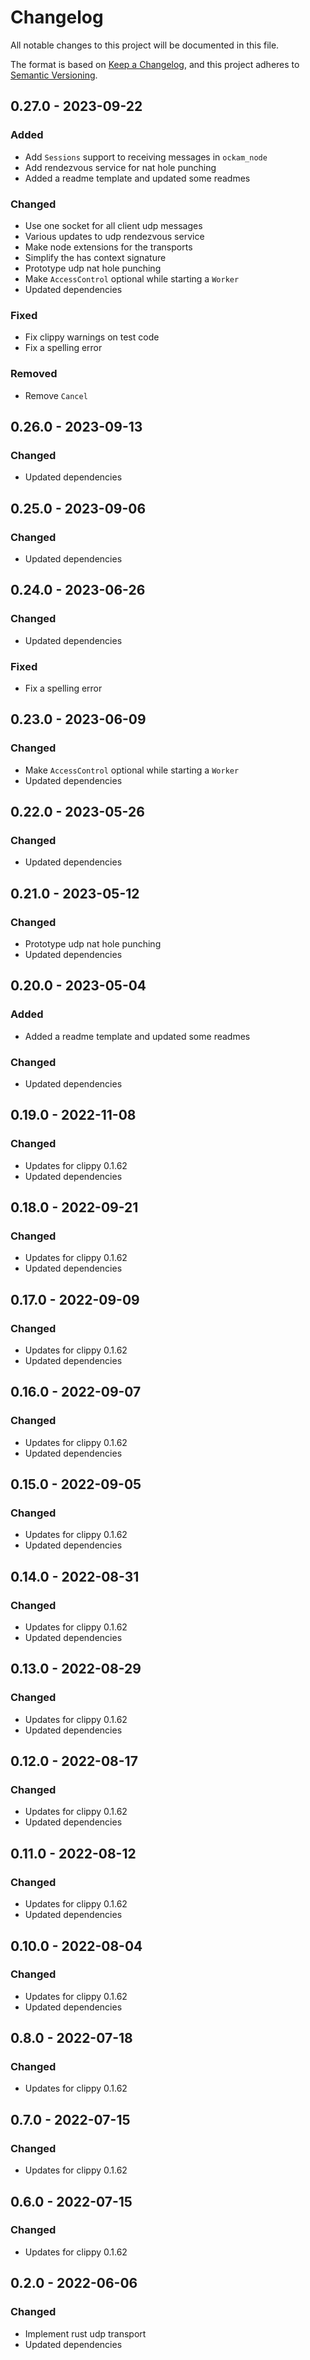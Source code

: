 # Changelog
All notable changes to this project will be documented in this file.

The format is based on [Keep a Changelog](https://keepachangelog.com/en/1.0.0/),
and this project adheres to [Semantic Versioning](https://semver.org/spec/v2.0.0.html).

## 0.27.0 - 2023-09-22

### Added

- Add `Sessions` support to receiving messages in `ockam_node`
- Add rendezvous service for nat hole punching
- Added a readme template and updated some readmes

### Changed

- Use one socket for all client udp messages
- Various updates to udp rendezvous service
- Make node extensions for the transports
- Simplify the has context signature
- Prototype udp nat hole punching
- Make `AccessControl` optional while starting a `Worker`
- Updated dependencies

### Fixed

- Fix clippy warnings on test code
- Fix a spelling error

### Removed

- Remove `Cancel`

## 0.26.0 - 2023-09-13

### Changed

- Updated dependencies

## 0.25.0 - 2023-09-06

### Changed

- Updated dependencies

## 0.24.0 - 2023-06-26

### Changed

- Updated dependencies

### Fixed

- Fix a spelling error

## 0.23.0 - 2023-06-09

### Changed

- Make `AccessControl` optional while starting a `Worker`
- Updated dependencies

## 0.22.0 - 2023-05-26

### Changed

- Updated dependencies

## 0.21.0 - 2023-05-12

### Changed

- Prototype udp nat hole punching
- Updated dependencies

## 0.20.0 - 2023-05-04

### Added

- Added a readme template and updated some readmes

### Changed

- Updated dependencies

## 0.19.0 - 2022-11-08

### Changed

- Updates for clippy 0.1.62
- Updated dependencies

## 0.18.0 - 2022-09-21

### Changed

- Updates for clippy 0.1.62
- Updated dependencies

## 0.17.0 - 2022-09-09

### Changed

- Updates for clippy 0.1.62
- Updated dependencies

## 0.16.0 - 2022-09-07

### Changed

- Updates for clippy 0.1.62
- Updated dependencies

## 0.15.0 - 2022-09-05

### Changed

- Updates for clippy 0.1.62
- Updated dependencies

## 0.14.0 - 2022-08-31

### Changed

- Updates for clippy 0.1.62
- Updated dependencies

## 0.13.0 - 2022-08-29

### Changed

- Updates for clippy 0.1.62
- Updated dependencies

## 0.12.0 - 2022-08-17

### Changed

- Updates for clippy 0.1.62
- Updated dependencies

## 0.11.0 - 2022-08-12

### Changed

- Updates for clippy 0.1.62
- Updated dependencies

## 0.10.0 - 2022-08-04

### Changed

- Updates for clippy 0.1.62
- Updated dependencies

## 0.8.0 - 2022-07-18

### Changed

- Updates for clippy 0.1.62

## 0.7.0 - 2022-07-15

### Changed

- Updates for clippy 0.1.62

## 0.6.0 - 2022-07-15

### Changed

- Updates for clippy 0.1.62

## 0.2.0 - 2022-06-06

### Changed

- Implement rust udp transport
- Updated dependencies

